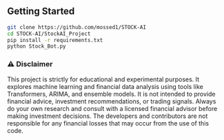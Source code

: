 ## Getting Started
```bash
git clone https://github.com/mossed1/STOCK-AI
cd STOCK-AI/StockAI_Project
pip install -r requirements.txt
python Stock_Bot.py
```

### ⚠️ Disclaimer

This project is strictly for educational and experimental purposes.
It explores machine learning and financial data analysis using tools like Transformers, ARIMA, and ensemble models.
It is not intended to provide financial advice, investment recommendations, or trading signals.
Always do your own research and consult with a licensed financial advisor before making investment decisions.
The developers and contributors are not responsible for any financial losses that may occur from the use of this code.
